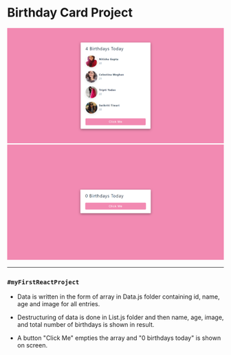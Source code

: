# Birthday Card Project
![](./src/images/result.png)
![](./src/images/result-2.png)

---

### `#myFirstReactProject`

- Data is written in the form of array in Data.js folder containing id, name, age and image for all entries.

- Destructuring of data is done in List.js folder and then name, age, image, and total number of birthdays is shown in result.

- A button "Click Me" empties the array and "0 birthdays today" is shown on screen. 



